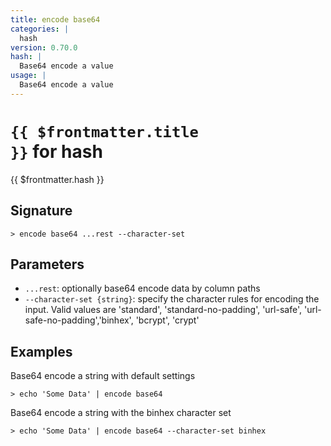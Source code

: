 ```yaml
---
title: encode base64
categories: |
  hash
version: 0.70.0
hash: |
  Base64 encode a value
usage: |
  Base64 encode a value
---
```


# <code>{{ $frontmatter.title }}</code> for hash

<div class='command-title'>{{ $frontmatter.hash }}</div>

## Signature

```> encode base64 ...rest --character-set```

## Parameters

 -  `...rest`: optionally base64 encode data by column paths
 -  `--character-set {string}`: specify the character rules for encoding the input.
	Valid values are 'standard', 'standard-no-padding', 'url-safe', 'url-safe-no-padding','binhex', 'bcrypt', 'crypt'

## Examples

Base64 encode a string with default settings
```shell
> echo 'Some Data' | encode base64
```

Base64 encode a string with the binhex character set
```shell
> echo 'Some Data' | encode base64 --character-set binhex
```

